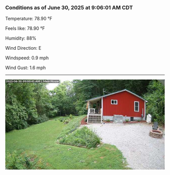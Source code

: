 ### Conditions as of June 30, 2025 at 9:06:01 AM CDT 

Temperature: 78.90 &deg;F

Feels like: 78.90 &deg;F

Humidity: 88%

Wind Direction: E

Windspeed: 0.9 mph

Wind Gust: 1.6 mph

---

<img src="./images/latest.jpeg"/>

